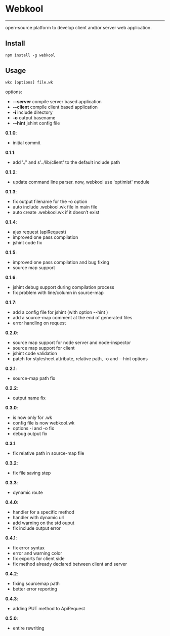 # Webkool
***
open-source platform to develop client and/or server web application.

## Install

    npm install -g webkool

## Usage

    wkc [options] file.wk

  options:

-   **--server**	compile server based application
-   **--client**	compile client based application
-   **-i**		include directory
-   **-o**		output basename
-   **--hint**		jshint config file


**0.1.0**:

-   initial commit

**0.1.1**:

-   add './' and s'../lib/client' to the default include path

**0.1.2**:

-	update command line parser. now, webkool use 'optimist' module

**0.1.3**:

-	fix output filename for the -o option
-	auto include .webkool.wk file in main file
-	auto create .webkool.wk if it doesn’t exist

**0.1.4**:

-	ajax request (apiRequest)
-	improved one pass compilation
- 	jshint code fix

**0.1.5**:

-	improved one pass compilation and bug fixing
- 	source map support

**0.1.6**:

-	jshint debug support during compilation process
-	fix problem with line/column in source-map

**0.1.7**:

-	add a config file for jshint (with option --hint )
- 	add a source-map comment at the end of generated files
- 	error handling on request

**0.2.0**:

-	source map support for node server and node-inspector
-	source map support for client
- 	jshint code validation
- 	patch for stylesheet attribute, relative path, -o and --hint options

**0.2.1**:

-	source-map path fix

**0.2.2**:

-	output name fix

**0.3.0**:

-	<include> is now only for .wk
-	config file is now webkool.wk
-	options -i and -o fix
-	debug output fix

**0.3.1**:

-	fix relative path in source-map file

**0.3.2**:

-	fix file saving step

**0.3.3**:

- 	dynamic route

**0.4.0**:

- 	handler for a specific method
-	handler with dynamic url
-	add warning on the std ouput
-	fix include output error

**0.4.1**:

-	fix error syntax
-	error and warning color
-	fix exports for client side
-	fix method already declared between client and server

**0.4.2**:

-	fixing sourcemap path
-	better error reporting

**0.4.3**:

-	adding PUT method to ApiRequest

**0.5.0**:

- entire rewriting
